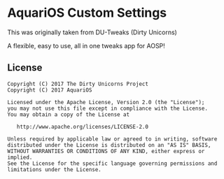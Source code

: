 AquariOS Custom Settings
========================

This was originally taken from DU-Tweaks (Dirty Unicorns)

A flexible, easy to use, all in one tweaks app for AOSP!

## License

    Copyright (C) 2017 The Dirty Unicorns Project
    Copyright (C) 2017 AquariOS

    Licensed under the Apache License, Version 2.0 (the "License");
    you may not use this file except in compliance with the License.
    You may obtain a copy of the License at

       http://www.apache.org/licenses/LICENSE-2.0

    Unless required by applicable law or agreed to in writing, software
    distributed under the License is distributed on an "AS IS" BASIS,
    WITHOUT WARRANTIES OR CONDITIONS OF ANY KIND, either express or implied.
    See the License for the specific language governing permissions and
    limitations under the License.
